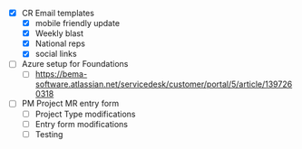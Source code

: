 - [x] CR Email templates
	- [x] mobile friendly update
	- [x] Weekly blast
	- [x] National reps
	- [x] social links
- [ ] Azure setup for Foundations
	- [ ] https://bema-software.atlassian.net/servicedesk/customer/portal/5/article/1397260318
- [ ] PM Project MR entry form
	- [ ] Project Type modifications
	- [ ] Entry form modifications
	- [ ] Testing